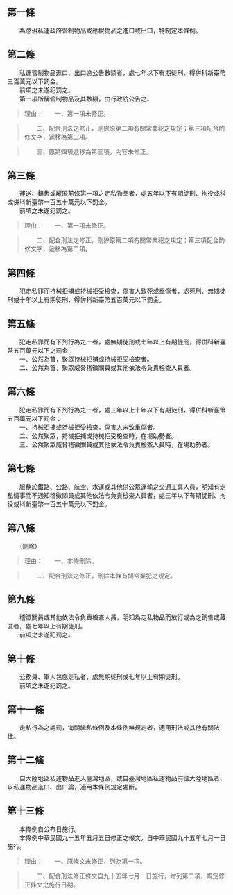 第一條 
-------
　　為懲治私運政府管制物品或應稅物品之進口或出口，特制定本條例。  


第二條 
-------
　　私運管制物品進口、出口逾公告數額者，處七年以下有期徒刑，得併科新臺幣三百萬元以下罰金。  
　　前項之未遂犯罰之。  
　　第一項所稱管制物品及其數額，由行政院公告之。  
> 理由：　　一、第一項未修正。

> 　　二、配合刑法之修正，刪除原第二項有關常業犯之規定；第三項配合酌修文字，遞移為第二項。

> 　　三、原第四項遞移為第三項，內容未修正。



第三條 
-------
　　運送、銷售或藏匿前條第一項之走私物品者，處五年以下有期徒刑、拘役或科或併科新臺幣一百五十萬元以下罰金。  
　　前項之未遂犯罰之。  
> 理由：　　一、第一項未修正。

> 　　二、配合刑法之修正，刪除原第二項有關常業犯之規定；第三項配合酌修文字，遞移為第二項。



第四條 
-------
　　犯走私罪而持械拒捕或持械拒受檢查，傷害人致死或重傷者，處死刑、無期徒刑或十年以上有期徒刑，得併科新臺幣五百萬元以下罰金。  


第五條 
-------
　　犯走私罪而有下列行為之一者，處無期徒刑或七年以上有期徒刑，得併科新臺幣五百萬元以下之罰金：  
　　一、公然為首，聚眾持械拒捕或持械拒受檢查者。  
　　二、公然為首，聚眾威脅稽徵關員或其他依法令負責檢查人員者。  


第六條 
-------
　　犯走私罪而有下列行為之一者，處三年以上十年以下有期徒刑，得併科新臺幣五百萬元以下罰金：  
　　一、持械拒捕或持械拒受檢查，傷害人未致重傷者。  
　　二、公然聚眾，持械拒捕或持械拒受檢查時，在場助勢者。  
　　三、公然聚眾威脅稽徵關員或其他依法令負責檢查人員時，在場助勢者。  


第七條 
-------
　　服務於鐵路、公路、航空、水運或其他供公眾運輸之交通工具人員，明知有走私情事而不通知稽徵關員或其他依法令負責檢查人員者，處三年以下有期徒刑、拘役或科新臺幣一百五十萬元以下罰金。  


第八條 
-------
　　（刪除）  
> 理由：　　一、本條刪除。

> 　　二、配合刑法之修正，刪除本條有關常業犯之規定。



第九條 
-------
　　稽徵關員或其他依法令負責檢查人員，明知為走私物品而放行或為之銷售或藏匿者，處七年以上有期徒刑。  
　　前項之未遂犯罰之。  


第十條 
-------
　　公務員、軍人包庇走私者，處無期徒刑或七年以上有期徒刑。  
　　前項之未遂犯罰之。  


第十一條 
---------
　　走私行為之處罰，海關緝私條例及本條例無規定者，適用刑法或其他有關法律。  


第十二條 
---------
　　自大陸地區私運物品進入臺灣地區，或自臺灣地區私運物品前往大陸地區者，以私運物品進口、出口論，適用本條例規定處斷。  


第十三條 
---------
　　本條例自公布日施行。  
　　本條例中華民國九十五年五月五日修正之條文，自中華民國九十五年七月一日施行。  
> 理由：　　一、原條文未修正，列為第一項。

> 　　二、配合刑法修正條文自九十五年七月一日施行，增列第二項，規定修正條文之施行日期。